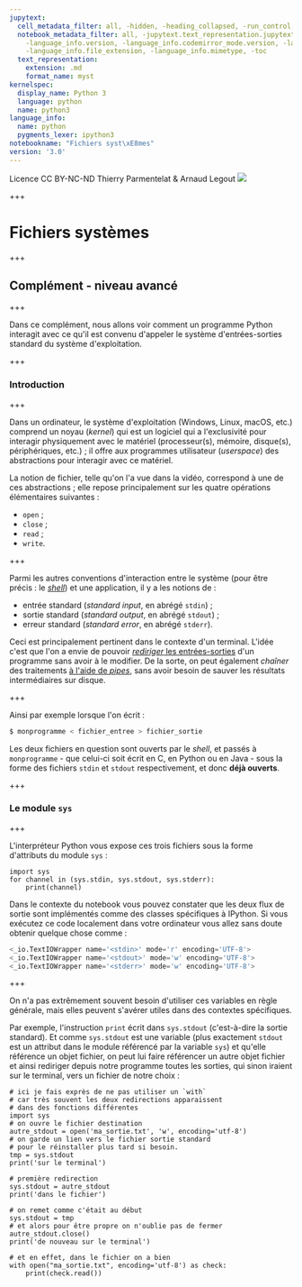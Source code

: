 ```yaml
---
jupytext:
  cell_metadata_filter: all, -hidden, -heading_collapsed, -run_control, -trusted
  notebook_metadata_filter: all, -jupytext.text_representation.jupytext_version, -jupytext.text_representation.format_version,
    -language_info.version, -language_info.codemirror_mode.version, -language_info.codemirror_mode,
    -language_info.file_extension, -language_info.mimetype, -toc
  text_representation:
    extension: .md
    format_name: myst
kernelspec:
  display_name: Python 3
  language: python
  name: python3
language_info:
  name: python
  pygments_lexer: ipython3
notebookname: "Fichiers syst\xE8mes"
version: '3.0'
---
```


<div class="licence">
<span>Licence CC BY-NC-ND</span>
<span>Thierry Parmentelat &amp; Arnaud Legout</span>
<span><img src="media/both-logos-small-alpha.png" /></span>
</div>

+++

# Fichiers systèmes

+++

## Complément - niveau avancé

+++

Dans ce complément, nous allons voir comment un programme Python interagit avec ce qu'il est convenu d'appeler le système d'entrées-sorties standard du système d'exploitation.

+++

### Introduction

+++

Dans un ordinateur, le système d'exploitation (Windows, Linux, macOS, etc.) comprend un noyau (*kernel*) qui est un logiciel qui a l'exclusivité  pour interagir physiquement avec le matériel (processeur(s), mémoire, disque(s), périphériques, etc.) ; il offre aux programmes utilisateur (*userspace*) des abstractions pour interagir avec ce matériel.

La notion de fichier, telle qu'on l'a vue dans la vidéo, correspond à une de ces abstractions ; elle repose principalement sur les quatre opérations élémentaires suivantes :

 * `open` ;
 * `close` ;
 * `read` ;
 * `write`.

+++

Parmi les autres conventions d'interaction entre le système (pour être précis : le [*shell*](http://fr.wikipedia.org/wiki/Interface_système)) et une application, il y a les notions de :

 * entrée standard (*standard input*, en abrégé `stdin`) ;
 * sortie standard (*standard output*, en abrégé `stdout`) ;
 * erreur standard (*standard error*, en abrégé `stderr`).

Ceci est principalement pertinent dans le contexte d'un terminal. L'idée c'est que l'on a envie de pouvoir [*rediriger* les entrées-sorties](http://en.wikipedia.org/wiki/Redirection_%28computing%29) d'un programme sans avoir à le modifier. De la sorte, on peut également *chaîner* des traitements [à l'aide de *pipes*](http://en.wikipedia.org/wiki/Redirection_%28computing%29#Piping), sans avoir besoin de sauver les résultats intermédiaires sur disque.

+++

Ainsi par exemple lorsque l'on écrit :

```bash
$ monprogramme < fichier_entree > fichier_sortie
```

Les deux fichiers en question sont ouverts par le *shell*, et passés à `monprogramme` - que celui-ci soit écrit en C, en Python ou en Java - sous la forme des fichiers `stdin` et `stdout` respectivement, et donc **déjà ouverts**.

+++

### Le module `sys`

+++

L'interpréteur Python vous expose ces trois fichiers sous la forme d'attributs du module `sys` :

```{code-cell} ipython3
import sys
for channel in (sys.stdin, sys.stdout, sys.stderr):
    print(channel)
```

Dans le contexte du notebook vous pouvez constater que les deux flux de sortie sont implémentés comme des classes spécifiques à IPython. Si vous exécutez ce code localement dans votre ordinateur vous allez sans doute obtenir quelque chose comme :

```python
<_io.TextIOWrapper name='<stdin>' mode='r' encoding='UTF-8'>
<_io.TextIOWrapper name='<stdout>' mode='w' encoding='UTF-8'>
<_io.TextIOWrapper name='<stderr>' mode='w' encoding='UTF-8'>
```

+++

On n'a pas extrêmement souvent besoin d'utiliser ces variables en règle générale, mais elles peuvent s'avérer utiles dans des contextes spécifiques.

Par exemple, l'instruction `print` écrit dans `sys.stdout` (c'est-à-dire la sortie standard). Et comme `sys.stdout` est une variable (plus exactement `stdout` est un attribut dans le module référencé par la variable `sys`) et qu'elle référence un objet fichier, on peut lui faire référencer un autre objet fichier et ainsi rediriger depuis notre programme toutes les sorties, qui sinon iraient sur le terminal, vers un fichier de notre choix :

```{code-cell} ipython3
# ici je fais exprès de ne pas utiliser un `with`
# car très souvent les deux redirections apparaissent
# dans des fonctions différentes
import sys
# on ouvre le fichier destination
autre_stdout = open('ma_sortie.txt', 'w', encoding='utf-8')
# on garde un lien vers le fichier sortie standard
# pour le réinstaller plus tard si besoin.
tmp = sys.stdout
print('sur le terminal')

# première redirection
sys.stdout = autre_stdout
print('dans le fichier')

# on remet comme c'était au début
sys.stdout = tmp
# et alors pour être propre on n'oublie pas de fermer
autre_stdout.close()
print('de nouveau sur le terminal')
```

```{code-cell} ipython3
# et en effet, dans le fichier on a bien
with open("ma_sortie.txt", encoding='utf-8') as check:
    print(check.read())
```
